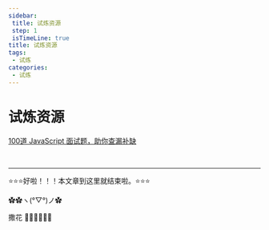 ```yaml
---
sidebar:
 title: 试炼资源
 step: 1
 isTimeLine: true
title: 试炼资源
tags:
 - 试炼
categories:
 - 试炼
---
```


# 试炼资源
[100道 JavaScript 面试题，助你查漏补缺](https://juejin.cn/post/6992525007716876325)


<br/>
<hr />

⭐️⭐️⭐️好啦！！！本文章到这里就结束啦。⭐️⭐️⭐️

✿✿ヽ(°▽°)ノ✿

撒花 🌸🌸🌸🌸🌸🌸